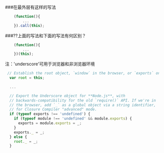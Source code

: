 
###在最外层有这样的写法
```javascript
    (function(){
        ...
    }).call(this);
```
###??上面的写法和下面的写法有何区别？


```javascript
    (function(){
        ...
    })(this);
```
注：'underscore'可用于浏览器和非浏览器环境

```javascript
 // Establish the root object, `window` in the browser, or `exports` on the server.
  var root = this;
  
  ...

  // Export the Underscore object for **Node.js**, with
  // backwards-compatibility for the old `require()` API. If we're in
  // the browser, add `_` as a global object via a string identifier,
  // for Closure Compiler "advanced" mode.
  if (typeof exports !== 'undefined') {
    if (typeof module !== 'undefined' && module.exports) {
      exports = module.exports = _;
    }
    exports._ = _;
  } else {
    root._ = _;
  }

```


